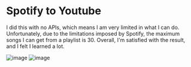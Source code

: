 # Spotify to Youtube
I did this with no APIs, which means I am very limited in what I can do. Unfortunately, due to the limitations imposed by Spotify, the maximum songs I can get from a playlist is 30. Overall, I'm satisfied with the result, and I felt I learned a lot.

![image](https://user-images.githubusercontent.com/62976976/81493601-8e45c000-9256-11ea-86b9-ed0b65b7a382.png)
![image](https://user-images.githubusercontent.com/62976976/81493690-6014b000-9257-11ea-988b-cb6fa725ea21.png)

